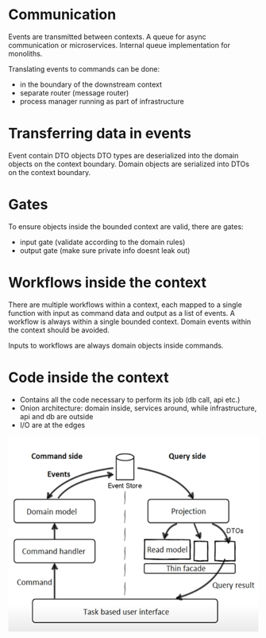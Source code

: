 # Communication

Events are transmitted between contexts.
A queue for async communication or microservices.
Internal queue implementation for monoliths.

Translating events to commands can be done:

- in the boundary of the downstream context
- separate router (message router)
- process manager running as part of infrastructure

# Transferring data in events

Event contain DTO objects
DTO types are deserialized into the domain objects on the context boundary.
Domain objects are serialized into DTOs on the context boundary.

# Gates

To ensure objects inside the bounded context are valid, there are gates:

- input gate (validate according to the domain rules)
- output gate (make sure private info doesnt leak out)

# Workflows inside the context

There are multiple workflows within a context, each mapped to a single function with input as command data and output as a list of events.
A workflow is always within a single bounded context.
Domain events within the context should be avoided.

Inputs to workflows are always domain objects inside commands.

# Code inside the context

- Contains all the code necessary to perform its job (db call, api etc.)
- Onion architecture: domain inside, services around, while infrastructure, api and db are outside
- I/O are at the edges

![](CQRS.png)
